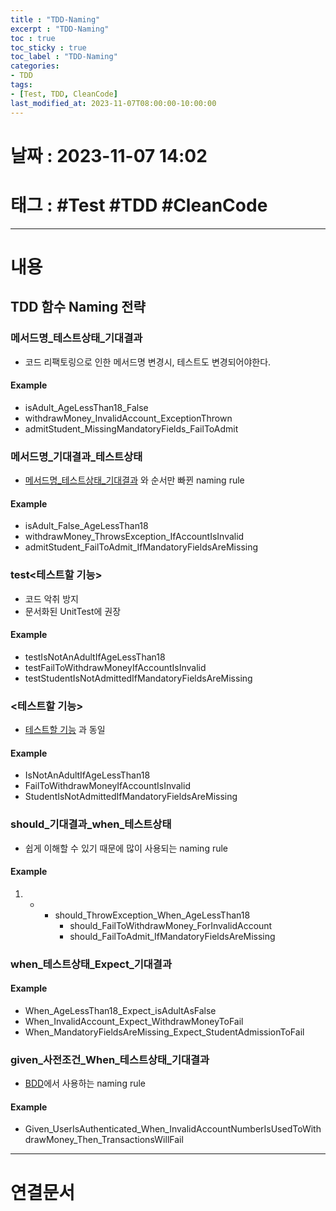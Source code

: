 ```yaml
---
title : "TDD-Naming"
excerpt : "TDD-Naming"
toc : true
toc_sticky : true
toc_label : "TDD-Naming"
categories:
- TDD
tags:
- [Test, TDD, CleanCode]
last_modified_at: 2023-11-07T08:00:00-10:00:00
---
```


# 날짜 : 2023-11-07 14:02

# 태그 : #Test #TDD #CleanCode 
---

# 내용

## TDD 함수 Naming 전략

### 메서드명_테스트상태_기대결과
- 코드 리팩토링으로 인한 메서드명 변경시, 테스트도 변경되어야한다.

#### Example
- isAdult_AgeLessThan18_False
- withdrawMoney_InvalidAccount_ExceptionThrown
- admitStudent_MissingMandatoryFields_FailToAdmit

### 메서드명_기대결과_테스트상태
- [메서드명_테스트상태_기대결과](#메서드명_테스트상태_기대결과) 와 순서만 빠뀐 naming rule

#### Example
- isAdult_False_AgeLessThan18
- withdrawMoney_ThrowsException_IfAccountIsInvalid
- admitStudent_FailToAdmit_IfMandatoryFieldsAreMissing

### test\<테스트할 기능\>
- 코드 악취 방지
- 문서화된 UnitTest에 권장

#### Example
- testIsNotAnAdultIfAgeLessThan18
- testFailToWithdrawMoneyIfAccountIsInvalid
- testStudentIsNotAdmittedIfMandatoryFieldsAreMissing

### <테스트할 기능>
- [테스트할 기능](#test-테스트할-기능-) 과 동일

#### Example
- IsNotAnAdultIfAgeLessThan18
- FailToWithdrawMoneyIfAccountIsInvalid
- StudentIsNotAdmittedIfMandatoryFieldsAreMissing

### should_기대결과_when_테스트상태
- 쉽게 이해할 수 있기 때문에 많이 사용되는 naming rule

#### Example
1. - - should_ThrowException_When_AgeLessThan18
        - should_FailToWithdrawMoney_ForInvalidAccount
        - should_FailToAdmit_IfMandatoryFieldsAreMissing

### when_테스트상태_Expect_기대결과

#### Example
- When_AgeLessThan18_Expect_isAdultAsFalse
- When_InvalidAccount_Expect_WithdrawMoneyToFail
- When_MandatoryFieldsAreMissing_Expect_StudentAdmissionToFail

### given_사전조건_When_테스트상태_기대결과
- [BDD](../../bdd/bdd-BDD)에서 사용하는 naming rule

#### Example
- Given_UserIsAuthenticated_When_InvalidAccountNumberIsUsedToWithdrawMoney_Then_TransactionsWillFail

---

# 연결문서
